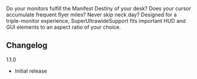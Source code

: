 Do your monitors fulfill the Manifest Destiny of your desk? Does your cursor accumulate frequent flyer miles? Never skip neck day? Designed for a triple-monitor experience, SuperUltrawideSupport fits important HUD and GUI elements to an aspect ratio of your choice.

## Changelog

1.1.0

- Initial release
